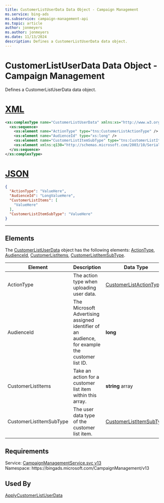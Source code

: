 ```yaml
---
title: CustomerListUserData Data Object - Campaign Management
ms.service: bing-ads
ms.subservice: campaign-management-api
ms.topic: article
author: jonmeyers
ms.author: jonmeyers
ms.date: 11/13/2024
description: Defines a CustomerListUserData data object.
---
```

# CustomerListUserData Data Object - Campaign Management
Defines a CustomerListUserData data object.

# [XML](#tab/xml)

```xml
<xs:complexType name="CustomerListUserData" xmlns:xs="http://www.w3.org/2001/XMLSchema">
  <xs:sequence>
    <xs:element name="ActionType" type="tns:CustomerListActionType" />
    <xs:element name="AudienceId" type="xs:long" />
    <xs:element name="CustomerListItemSubType" type="tns:CustomerListItemSubType" />
    <xs:element xmlns:q130="http://schemas.microsoft.com/2003/10/Serialization/Arrays" name="CustomerListItems" nillable="true" type="q130:ArrayOfstring" />
  </xs:sequence>
</xs:complexType>
```

# [JSON](#tab/json)

```json
{
  "ActionType": "ValueHere",
  "AudienceId": "LongValueHere",
  "CustomerListItems": [
    "ValueHere"
  ],
  "CustomerListItemSubType": "ValueHere"
}
```

-----

## <a name="elements"></a>Elements

The [CustomerListUserData](customerlistuserdata.md) object has the following elements: [ActionType](#actiontype), [AudienceId](#audienceid), [CustomerListItems](#customerlistitems), [CustomerListItemSubType](#customerlistitemsubtype).

|Element|Description|Data Type|
|-----------|---------------|-------------|
|<a name="actiontype"></a>ActionType|The action type when uploading user data.|[CustomerListActionType](customerlistactiontype.md)|
|<a name="audienceid"></a>AudienceId|The Microsoft Advertising assigned identifier of an audience, for example the customer list ID.|**long**|
|<a name="customerlistitems"></a>CustomerListItems|Take an action for a customer list item within this array.|**string** array|
|<a name="customerlistitemsubtype"></a>CustomerListItemSubType|The user data type of the customer list item.|[CustomerListItemSubType](customerlistitemsubtype.md)|

## Requirements
Service: [CampaignManagementService.svc v13](https://campaign.api.bingads.microsoft.com/Api/Advertiser/CampaignManagement/v13/CampaignManagementService.svc)  
Namespace: https\://bingads.microsoft.com/CampaignManagement/v13  

## Used By
[ApplyCustomerListUserData](applycustomerlistuserdata.md)  
